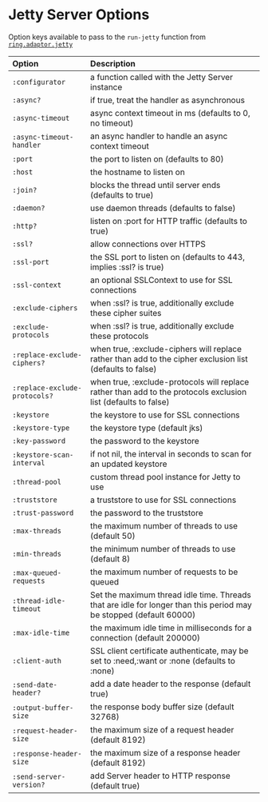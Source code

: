 # Jetty Server Options

Option keys available to pass to the `run-jetty` function from [`ring.adaptor.jetty`](https://github.com/ring-clojure/ring/blob/master/ring-jetty-adapter/src/ring/adapter/jetty.clj#L163-L210)


| Option                        | Description                                                                                                        |
|:------------------------------|:-------------------------------------------------------------------------------------------------------------------|
| `:configurator`               | a function called with the Jetty Server instance                                                                   |
| `:async?`                     | if true, treat the handler as asynchronous                                                                         |
| `:async-timeout`              | async context timeout in ms (defaults to 0, no timeout)                                                            |
| `:async-timeout-handler`      | an async handler to handle an async context timeout                                                                |
| `:port`                       | the port to listen on (defaults to 80)                                                                             |
| `:host`                       | the hostname to listen on                                                                                          |
| `:join?`                      | blocks the thread until server ends (defaults to true)                                                             |
| `:daemon?`                    | use daemon threads (defaults to false)                                                                             |
| `:http?`                      | listen on :port for HTTP traffic (defaults to true)                                                                |
| `:ssl?`                       | allow connections over HTTPS                                                                                       |
| `:ssl-port`                   | the SSL port to listen on (defaults to 443, implies :ssl? is true)                                                 |
| `:ssl-context`                | an optional SSLContext to use for SSL connections                                                                  |
| `:exclude-ciphers`            | when :ssl? is true, additionally exclude these cipher suites                                                       |
| `:exclude-protocols`          | when :ssl? is true, additionally exclude these protocols                                                           |
| `:replace-exclude-ciphers?`   | when true, :exclude-ciphers will replace rather than add to the cipher exclusion list (defaults to false)          |
| `:replace-exclude-protocols?` | when true, :exclude-protocols will replace rather than add to the protocols exclusion list (defaults to false)     |
| `:keystore`                   | the keystore to use for SSL connections                                                                            |
| `:keystore-type`              | the keystore type (default jks)                                                                                    |
| `:key-password`               | the password to the keystore                                                                                       |
| `:keystore-scan-interval`     | if not nil, the interval in seconds to scan for an updated keystore                                                |
| `:thread-pool`                | custom thread pool instance for Jetty to use                                                                       |
| `:truststore`                 | a truststore to use for SSL connections                                                                            |
| `:trust-password`             | the password to the truststore                                                                                     |
| `:max-threads`                | the maximum number of threads to use (default 50)                                                                  |
| `:min-threads`                | the minimum number of threads to use (default 8)                                                                   |
| `:max-queued-requests`        | the maximum number of requests to be queued                                                                        |
| `:thread-idle-timeout`        | Set the maximum thread idle time. Threads that are idle for longer than this period may be stopped (default 60000) |
| `:max-idle-time`              | the maximum idle time in milliseconds for a connection (default 200000)                                            |
| `:client-auth`                | SSL client certificate authenticate, may be set to :need,:want or :none (defaults to :none)                        |
| `:send-date-header?`          | add a date header to the response (default true)                                                                   |
| `:output-buffer-size`         | the response body buffer size (default 32768)                                                                      |
| `:request-header-size`        | the maximum size of a request header (default 8192)                                                                |
| `:response-header-size`       | the maximum size of a response header (default 8192)                                                               |
| `:send-server-version?`       | add Server header to HTTP response (default true)                                                                  |
